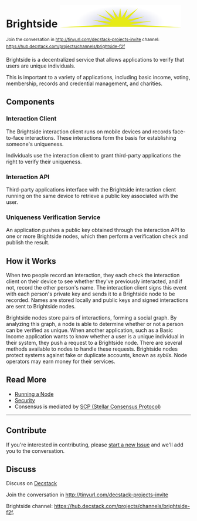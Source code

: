 # Brightside <img width="330px" src="images/brightside.svg"/>
<sup>Join the conversation in http://tinyurl.com/decstack-projects-invite channel: https://hub.decstack.com/projects/channels/brightside-f2f</sup>

Brightside is a decentralized service that allows applications to verify that users are unique individuals.

This is important to a variety of applications, including basic income, voting, membership, records and credential management, and charities.

## Components
### Interaction Client
The Brightside interaction client runs on mobile devices and records face-to-face interactions. These interactions form the basis for establishing someone's uniqueness.

Individuals use the interaction client to grant third-party applications the right to verify their uniqueness.
### Interaction API
Third-party applications interface with the Brightside interaction client running on the same device to retrieve a public key associated with the user.
### Uniqueness Verification Service
An application pushes a public key obtained through the interaction API to one or more Brightside nodes, which then perform a verification check and publish the result.

## How it Works
When two people record an interaction, they each check the interaction client on their device to see whether they've previously interacted, and if not, record the other person's name. The interaction client signs this event with each person's private key and sends it to a Brightside node to be recorded. Names are stored locally and public keys and signed interactions are sent to Brightside nodes.

Brightside nodes store pairs of interactions, forming a social graph. By analyzing this graph, a node is able to determine whether or not a person can be verified as unique. When another application, such as a Basic Income application wants to know whether a user is a unique individual in their system, they push a request to a Brightside node. There are several methods available to nodes to handle these requests. Brightside nodes protect systems against fake or duplicate accounts, known as _sybils_. Node operators may earn money for their services.

## Read More
* [Running a Node](node.md)
* [Security](security.md)
* Consensus is mediated by [SCP (Stellar Consensus Protocol)](https://www.stellar.org/blog/stellar-consensus-protocol-proof-code/)

---
## Contribute

If you're interested in contributing, please [start a new Issue](https://github.com/adamstallard/brightside/issues) and we'll add you to the conversation.

## Discuss

Discuss on [Decstack](http://decstack.com/)

Join the conversation in http://tinyurl.com/decstack-projects-invite

Brightside channel: https://hub.decstack.com/projects/channels/brightside-f2f.

